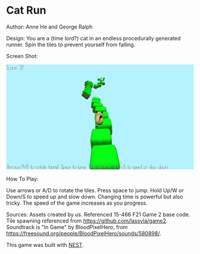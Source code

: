 # Cat Run

Author: Anne He and George Ralph

Design: You are a (time lord?) cat in an endless procedurally generated runner. Spin the tiles to prevent yourself from falling.

Screen Shot:

![Screen Shot](screenshot.png)

How To Play:

Use arrows or A/D to rotate the tiles. Press space to jump. Hold Up/W or Down/S to speed up and slow
down. Changing time is powerful but also tricky. The speed of the game increases as you progress.

Sources: Assets created by us. 
Referenced 15-466 F21 Game 2 base code.
Tile spawning referenced from https://github.com/lassyla/game2.
Soundtrack is "In Game" by BloodPixelHero, from https://freesound.org/people/BloodPixelHero/sounds/580898/.

This game was built with [NEST](NEST.md).


